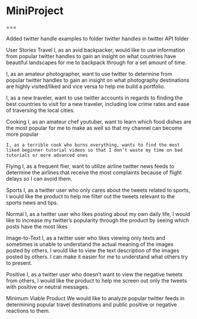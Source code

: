 # MiniProject
===

Added twitter handle examples to folder twitter handles in twitter API folder

User Stories
Travel
	I, as an avid backpacker, would like to use information from popular twitter handles to gain an insight on what countries have beautiful landscapes for me to backpack through for a set amount of time. 

I, as an amateur photographer, want to use twitter to determine from popular twitter handles to gain an insight on what photography destinations are highly visited/liked and vice versa to help me build a portfolio. 

I, as a new traveler, want to use twitter accounts in regards to finding the best countries to visit for a new traveler, including low crime rates and ease of traversing the local cities.

Cooking
	I, as an amateur chef youtuber, want to learn which food dishes are the most popular for me to make as well so that my channel can become more popular

	I, as a terrible cook who burns everything, wants to find the most liked beginner tutorial videos so that I don’t waste my time on bad tutorials or more advanced ones

Flying
	I, as a frequent flier, want to utilize airline twitter news feeds to determine the airlines that receive the most complaints because of flight delays so I can avoid them.

Sports
I, as a twitter user who only cares about the tweets related to sports, I would like the product to help me filter out the tweets relevant to the sports news and tips.

Normal
	I, as a twitter user who likes posting about my own daily life, I would like to increase my twitter’s popularity through the product by seeing which posts have the most likes

Image-to-Text
I, as a twitter user who likes viewing only texts and sometimes is unable to understand the actual meaning of the images posted by others, I would like to view the text description of the images posted by others. I can make it easier for me to understand what others try to present.

Positive
I, as a twitter user who doesn’t want to view the negative tweets from others, I would like the product to help me screen out only the tweets with positive or neutral messages.


Minimum Viable Product
We would like to analyze popular twitter feeds in determining popular travel destinations and public positive or negative reactions to them. 
